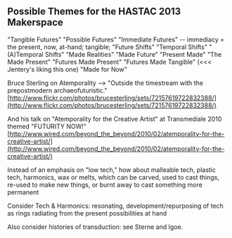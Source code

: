 ## Possible Themes for the HASTAC 2013 Makerspace

"Tangible Futures"
"Possible Futures" 
"Immediate Futures" -- immediacy = the present, now, at-hand; tangible;
"Future Shifts"
"Temporal Shifts"
"(A)Temporal Shifts"
"Made Realities" 
"Made Future"
"Present Made"
"The Made Present"
"Futures Made Present"
"Futures Made Tangible" (<<< Jentery's liking this one) 
"Made for Now" 

Bruce Sterling on Atemporality --> "Outside the timestream with the prepostmodern archaeofuturistic." [http://www.flickr.com/photos/brucesterling/sets/72157619722832388/](http://www.flickr.com/photos/brucesterling/sets/72157619722832388/)

And his talk on "Atemporality for the Creative Artist" at Transmediale 2010 themed "FUTURITY NOW!" [http://www.wired.com/beyond_the_beyond/2010/02/atemporality-for-the-creative-artist/](http://www.wired.com/beyond_the_beyond/2010/02/atemporality-for-the-creative-artist/)

Instead of an emphasis on "low tech," how about malleable tech, plastic tech, harmonics, wax or melts, which can be carved, used to cast things, re-used to make new things, or burnt away to cast something more permanent

Consider Tech & Harmonics: resonating, development/repurposing of tech as rings radiating from the present possibilities at hand 

Also consider histories of transduction: see Sterne and Igoe.  